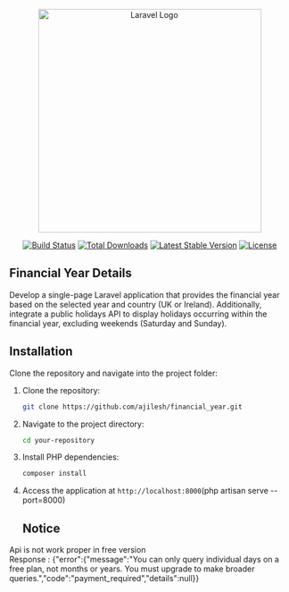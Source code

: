 <p align="center"><a href="https://laravel.com" target="_blank"><img src="https://raw.githubusercontent.com/laravel/art/master/logo-lockup/5%20SVG/2%20CMYK/1%20Full%20Color/laravel-logolockup-cmyk-red.svg" width="400" alt="Laravel Logo"></a></p>

<p align="center">
<a href="https://github.com/laravel/framework/actions"><img src="https://github.com/laravel/framework/workflows/tests/badge.svg" alt="Build Status"></a>
<a href="https://packagist.org/packages/laravel/framework"><img src="https://img.shields.io/packagist/dt/laravel/framework" alt="Total Downloads"></a>
<a href="https://packagist.org/packages/laravel/framework"><img src="https://img.shields.io/packagist/v/laravel/framework" alt="Latest Stable Version"></a>
<a href="https://packagist.org/packages/laravel/framework"><img src="https://img.shields.io/packagist/l/laravel/framework" alt="License"></a>
</p>

## Financial Year Details

Develop a single-page Laravel application that provides the financial year based on the selected year
and country (UK or Ireland). Additionally, integrate a public holidays API to display holidays occurring
within the financial year, excluding weekends (Saturday and Sunday).

## Installation

Clone the repository and navigate into the project folder:

1. Clone the repository:

    ```bash
    git clone https://github.com/ajilesh/financial_year.git
    ```

2. Navigate to the project directory:

    ```bash
    cd your-repository
    ```

3. Install PHP dependencies:

    ```bash
    composer install
    ```

4. Access the application at `http://localhost:8000`(php artisan serve --port=8000)

   ## Notice
Api is not work proper in free version <br/>
Response :  {"error":{"message":"You can only query individual days on a free plan, not months or years. You must upgrade to make broader queries.","code":"payment_required","details":null}}

